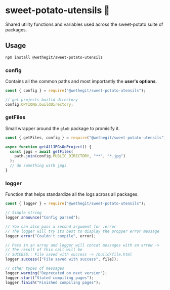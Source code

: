 # sweet-potato-utensils 🥣

Shared utility functions and variables used across the sweet-potato suite of packages.

## Usage

```sh
npm install @wethegit/sweet-potato-utensils
```

### config

Contains all the common paths and most importantly the **user's options**.

```js
const { config } = require("@wethegit/sweet-potato-utensils");

// get projects builld directory
config.OPTIONS.buildDirectory;
```

### getFiles

Small wrapper around the `glob` package to promisify it.

```js
const { getFiles, config } = require("@wethegit/sweet-potato-utensils");

async function getAllJPGsOnProject() {
  const jpgs = await getFiles(
    path.join(config.PUBLIC_DIRECTORY, "**", "*.jpg")
  );
  // do something with jpgs
}
```

### logger

Function that helps standardize all the logs across all packages.

```js
const { logger } = require("@wethegit/sweet-potato-utensils");

// Simple string
logger.announce("Config parsed");

// You can also pass a second argument for .error
// The logger will try its best to display the propper error message
logger.error("Couldn't compile", error);

// Pass in an array and logger will concat messages with an arrow ->
// The result of this call will be
// SUCCESS:: File saved with success -> /build/file.html
logger.success(["File saved with success", file]);

// other types of messages
logger.warning("Deprecated on next version");
logger.start("Stated compiling pages");
logger.finish("Finished compiling pages");
```
